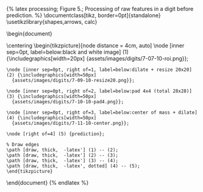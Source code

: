 {% latex
  processing;
  Figure 5.;
  Processing of raw features in a digit before prediction.
%}
\documentclass[tikz, border=0pt]{standalone}
\usetikzlibrary{shapes,arrows, calc}

\begin{document}

\centering
\begin{tikzpicture}[node distance = 4cm, auto]
    \node [inner sep=0pt, label=below:black and white image] (1) {\includegraphics[width=20px]
      {assets/images/digits/7-07-10-roi.png}};

    \node [inner sep=0pt, right of=1, label=below:dilate + resize 20x20] (2) {\includegraphics[width=50px]
      {assets/images/digits/7-09-10-resize20.png}};

    \node [inner sep=0pt, right of=2, label=below:pad 4x4 (total 28x28)] (3) {\includegraphics[width=50px]
      {assets/images/digits/7-10-10-pad4.png}};

    \node [inner sep=0pt, right of=3, label=below:center of mass + dilate] (4) {\includegraphics[width=50px]
      {assets/images/digits/7-11-10-center.png}};

    \node [right of=4] (5) {prediction};

    % Draw edges
    \path [draw, thick,  -latex'] (1) -- (2);
    \path [draw, thick,  -latex'] (2) -- (3);
    \path [draw, thick,  -latex'] (3) -- (4);
    \path [draw, thick,  -latex', dotted] (4) -- (5);
    \end{tikzpicture}

\end{document}
{% endlatex %}
